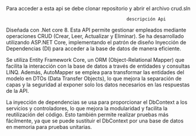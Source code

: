 Para acceder a esta api se debe clonar repositorio y abrir el archivo crud.sln

                                                  descripción Api
Diseñada con .Net core 8.
Esta API permite gestionar empleados mediante operaciones CRUD (Crear, Leer, Actualizar y Eliminar). Se ha desarrollado utilizando ASP.NET Core, implementando el patrón de diseño Inyección de Dependencias (DI) para acceder a la base de datos de manera eficiente.

Se utiliza Entity Framework Core, un ORM (Object-Relational Mapper) que facilita la interacción con la base de datos a través de entidades y consultas LINQ. Además, AutoMapper se emplea para transformar las entidades del modelo en DTOs (Data Transfer Objects), lo que mejora la separación de capas y la seguridad al exponer solo los datos necesarios en las respuestas de la API.

La inyección de dependencias se usa para proporcionar el DbContext a los servicios y controladores, lo que mejora la modularidad y facilita la reutilización del código. Esto también permite realizar pruebas más fácilmente, ya que se puede sustituir el DbContext por una base de datos en memoria para pruebas unitarias.
